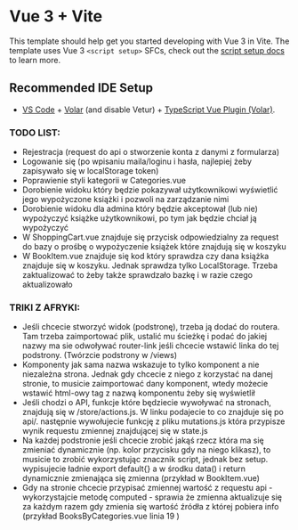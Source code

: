 # Vue 3 + Vite

This template should help get you started developing with Vue 3 in Vite. The template uses Vue 3 `<script setup>` SFCs, check out the [script setup docs](https://v3.vuejs.org/api/sfc-script-setup.html#sfc-script-setup) to learn more.

## Recommended IDE Setup

- [VS Code](https://code.visualstudio.com/) + [Volar](https://marketplace.visualstudio.com/items?itemName=Vue.volar) (and disable Vetur) + [TypeScript Vue Plugin (Volar)](https://marketplace.visualstudio.com/items?itemName=Vue.vscode-typescript-vue-plugin).


### TODO LIST:
- Rejestracja (request do api o stworzenie konta z danymi z formularza)
- Logowanie się (po wpisaniu maila/loginu i hasła, najlepiej żeby zapisywało się w localStorage token)
- Poprawienie styli kategorii w Categories.vue
- Dorobienie widoku który będzie pokazywał użytkownikowi wyświetlić jego wypożyczone książki i pozwoli na zarządzanie nimi
- Dorobienie widoku dla admina który będzie akceptował (lub nie) wypożyczyć książke użytkownikowi, po tym jak będzie chciał ją wypożyczyć
- W ShoppingCart.vue znajduje się przycisk odpowiedzialny za request do bazy o prośbę o wypożyczenie książek które znajdują się w koszyku
- W BookItem.vue znajduje się kod który sprawdza czy dana książka znajduje się w koszyku. Jednak sprawdza tylko LocalStorage. Trzeba zaktualizować to żeby także sprawdzało bazkę i w razie czego aktualizowało


### TRIKI Z AFRYKI:
- Jeśli chcecie stworzyć widok (podstronę), trzeba ją dodać do routera. Tam trzeba zaimportować plik, ustalić mu ścieżkę i podać do jakiej nazwy ma sie odwoływać router-link jeśli chcecie wstawić linka do tej podstrony. (Twórzcie podstrony w /views)
- Komponenty jak sama nazwa wskazuje to tylko komponent a nie niezależna strona. Jednak gdy chcecie z niego z korzystać na danej stronie, to musicie zaimportować dany komponent, wtedy możecie wstawić html-owy tag z nazwą komponentu żeby się wyświetlił
- Jeśli chodzi o API, funkcje które będziecie wywoływać na stronach, znajdują się w /store/actions.js. W linku podajecie to co znajduje się po api/. następnie wywołujecie funkcję z pliku mutations.js która przypisze wynik requestu zmiennej znajdującej się w state.js
- Na każdej podstronie jeśli chcecie zrobić jakąś rzecz która ma się zmieniać dynamicznie (np. kolor przycisku gdy na niego klikasz), to musicie to zrobić wykorzystując znacznik script, jednak bez setup. wypisujecie ładnie export default{} a w środku data() i return dynamicznie zmienająca się zmienna (przykład w BookItem.vue)
- Gdy na stronie chcecie przypisać zmiennej wartość z requestu api - wykorzystajcie metodę computed - sprawia że zmienna aktualizuje się za każdym razem gdy zmienia się wartość źródła z której pobiera info (przykład BooksByCategories.vue linia 19 )